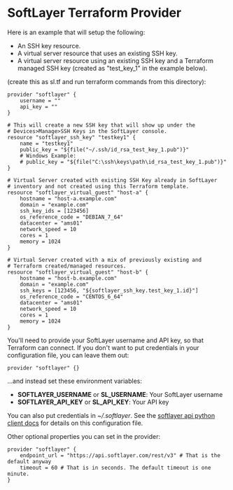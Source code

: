 # SoftLayer Terraform Provider

Here is an example that will setup the following:
+ An SSH key resource.
+ A virtual server resource that uses an existing SSH key.
+ A virtual server resource using an existing SSH key and a Terraform managed SSH key (created as "test_key_1" in the example below).

(create this as sl.tf and run terraform commands from this directory):

```hcl
provider "softlayer" {
    username = ""
    api_key = ""
}

# This will create a new SSH key that will show up under the
# Devices>Manage>SSH Keys in the SoftLayer console.
resource "softlayer_ssh_key" "testkey1" {
    name = "testkey1"
    public_key = "${file("~/.ssh/id_rsa_test_key_1.pub")}"
    # Windows Example:
    # public_key = "${file("C:\ssh\keys\path\id_rsa_test_key_1.pub")}"
}

# Virtual Server created with existing SSH Key already in SoftLayer
# inventory and not created using this Terraform template.
resource "softlayer_virtual_guest" "host-a" {
    hostname = "host-a.example.com"
    domain = "example.com"
    ssh_key_ids = [123456]
    os_reference_code = "DEBIAN_7_64"
    datacenter = "ams01"
    network_speed = 10
    cores = 1
    memory = 1024
}

# Virtual Server created with a mix of previously existing and
# Terraform created/managed resources.
resource "softlayer_virtual_guest" "host-b" {
    hostname = "host-b.example.com"
    domain = "example.com"
    ssh_keys = [123456, "${softlayer_ssh_key.test_key_1.id}"]
    os_reference_code = "CENTOS_6_64"
    datacenter = "ams01"
    network_speed = 10
    cores = 1
    memory = 1024
}
```

You'll need to provide your SoftLayer username and API key,
so that Terraform can connect. If you don't want to put
credentials in your configuration file, you can leave them
out:

```hcl
provider "softlayer" {}
```

...and instead set these environment variables:

- **SOFTLAYER_USERNAME** or **SL_USERNAME**: Your SoftLayer username
- **SOFTLAYER_API_KEY** or **SL_API_KEY**: Your API key

You can also put credentials in _~/.softlayer_. See the [softlayer api python client docs](http://softlayer-python.readthedocs.io/en/latest/config_file.html) for details on this configuration file.

Other optional properties you can set in the provider:

```hcl
provider "softlayer" {
    endpoint_url = "https://api.softlayer.com/rest/v3" # That is the default anyway
    timeout = 60 # That is in seconds. The default timeout is one minute.
}
```
